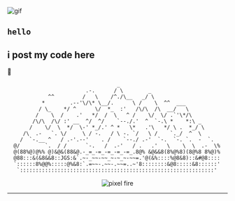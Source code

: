 ![gif](https://media1.giphy.com/media/v1.Y2lkPTc5MGI3NjExN2hiMjg2OHlwdXAyMnBoMnE3amV3ZDRzZzBnNGJncWZ6a2dpZzF4MSZlcD12MV9pbnRlcm5hbF9naWZfYnlfaWQmY3Q9Zw/9oI4buwq7L7q6Tm5g7/giphy.gif)


##  `hello`

i post my code here
---
🌌
```ascii
                                   _
                         .-.      / \        _
             ^^         /   \    /^./\__   _/ \
           *        .--'\/\* \__/.      \ /    \  ^^  ___
          / \_    */ ^      \/  *_  :'   /\/\  /\  __/   \
         /    \  /    .'   */  /  \   ^ /    \/  \/ .`'\*/\
        /\/\  /\/ :' __  ^/  ^/    `--./.'  ^  `-.\ *    *:\ _
       /    \/  \  */  \-' *_/.' ^ *   \*   .'\   */ \ .  *_/ \
     /\  .-   `. \/     \ / -.   / \ -. `/   \ /    `._/  ^  \
    /  `-.__ ^   / .-'.--'    . /    `--./ .-'  `-.  `-. `.  -  `.
  @/        `.  / /      `-.   /  .-'   / .   .'   \    \  \  .-  \%
  @(88%@)@%% @)&@&(88&@.-_=_-=_-=_-=_-=_.8@% &@&&8(8%@%8)(8@%8 8%@)%
  @88:::&(&8&&8::JGS:&`.~-_~~-~~_~-~_~-~~=.'@(&%::::%@8&8)::&#@8::::
  `::::::8%@@%:::::@%&8:`.=~~-.~~-.~~=..~'8::::::::&@8:::::&8::::::'
   `::::::::::::::::::::::::::::::::::::::::::::::::::::::::::::::'

```

<div align="center">

![pixel fire](https://media.giphy.com/media/5ndklThG9vUUdTmgMn/giphy.gif)

</div>

---



